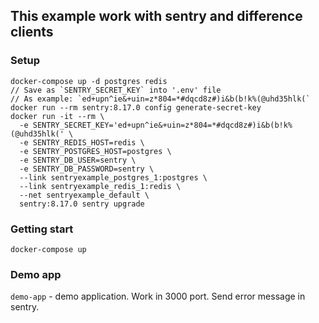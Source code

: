 ## This example work with sentry and difference clients

### Setup

```
docker-compose up -d postgres redis
// Save as `SENTRY_SECRET_KEY` into '.env' file
// As example: `ed+upn^ie&+uin=z*804=*#dqcd8z#)i&b(b!k%(@uhd35hlk(`
docker run --rm sentry:8.17.0 config generate-secret-key
docker run -it --rm \
  -e SENTRY_SECRET_KEY='ed+upn^ie&+uin=z*804=*#dqcd8z#)i&b(b!k%(@uhd35hlk(' \
  -e SENTRY_REDIS_HOST=redis \
  -e SENTRY_POSTGRES_HOST=postgres \
  -e SENTRY_DB_USER=sentry \
  -e SENTRY_DB_PASSWORD=sentry \
  --link sentryexample_postgres_1:postgres \
  --link sentryexample_redis_1:redis \
  --net sentryexample_default \
  sentry:8.17.0 sentry upgrade
```

### Getting start

```
docker-compose up
```

### Demo app

`demo-app` - demo application. Work in 3000 port. Send error message in sentry.
